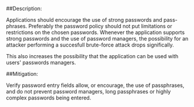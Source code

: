 ##Description:

Applications should encourage the use of strong passwords and pass-phrases. Preferably the
password policy should not put limitations or restrictions on the chosen passwords.
Whenever the application supports strong passwords and the use of password managers, the
possibility for an attacker performing a succesfull brute-force attack drops significally.

This also increases the possibility that the application can be used with users' passwords managers.

##Mitigation:

Verify password entry fields allow, or encourage, the use of passphrases, and do not prevent
password managers, long passphrases or highly complex passwords being entered. 

